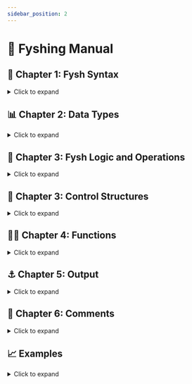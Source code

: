 ```yaml
---
sidebar_position: 2
---
```


# 🐙 Fyshing Manual

## 🐠 Chapter 1: Fysh Syntax

<details>
  <summary>Click to expand</summary>

### 🐟 Variables

- Meet Steven, our fishy friend. In Fysh, variables like Steven are declared
  with `><name>`. Every line of fysh ends with a wave `~`.

```fysh
><Steven> ~
```

- Steven has binary scales. In Fysh, `}` represents `1` and `)` represents `0`.
  Here, Steven is valued at `0b101`, which is `5` in decimal.

```fysh
><steven> = ><})}> ~
```

- Steven doesn’t give a flying fysh about scale direction. `≈` for variable
  assignment is cool with them too.

```fysh
><steven> ≈ ><}({> ~
```

### 👁️ Optional Visuals

- Steven is blind. You have the power to bless them with sight, but it's
  completely optional! You can make them biblically accurate by giving them
  multiple eyes.

```fysh
><steven> ≈ ><{({°> ~
><steven> ≈ ><{({o> ~
><steven> ≈ ><{({°°> ~
><steven> ≈ ><{({o°> ~
><steven> = ><{({°o°> ~
```

### ➕ Arithmetic with Variables

- **Summing values:** A school of Fysh's value is the sum of each member. This
  gives Steven a value of `0b101 = 0b100 + 0b001 =` (5 = 4 + 1).

```fysh
><steven> ≈ ><{((°> ><(({°> ~
```

- **Subtracting values:** Sometimes fysh are negative and start to swim
  backwards. This takes away from the school's value. Steven's value is
  `0b101 = 0b111 - 0b010` (5 = 7 - 2).

```fysh
><steven> ≈ ><{{{°> <°)})>< ~  # 0b101 = 0b111 - 0b010
```

- **Multiplying values:** Fysh often get lonely. This loneliness causes fysh to
  meet new fysh and proliferate. This gives Steven a value of
  `0b101010 = 0b110 * 0b111`. (42 = 6 * 7)

```fysh
><steven> = ><{{(°> <3 ><{{{°> ~
><steven> ≈ ><{{(°> ♡ ><{{{°> ~
```

- **Dividing values:** Not every fysh story is a happy one. At times, separation
  is inevitable, and their division breaks their heart. This gives Steven a
  value of `0b101 = 0b11001 / 0b101`. (5 = 25 / 5)

```fysh
><steven> ≈ ><{{(({°> </3 ><{({°> ~
><steven> ≈ ><{{(({°> 💔 ><{({°> ~
```

- **Using parentheses for complex operations:** Fysh are often abducted and
  isolated into fyshbowls `( )` for terrestrials' amusment. This makes the fysh
  sad and gives Steven a value of `0b101 = 0b101 / (0b101 - 0b100)`. (5 = 5 /
  (5 - 4))

```fysh
><steven> ≈ ><{({°> 💔 ( ><{({°> <°}))>< ) ~
```

### 🔼🔽 Increment and Decrement

- **Increment:** As life goes on, we learn from our mistakes and improve.
  Steven’s self help journey allowed them to grow an extra tail, incrementing
  their value by 1.

```fysh
>><steven> ~
```

- **Decrement:** Sometimes we feel like a fyshup, a failure. And that's ok, it’s
  a part of being fysh. However for some fysh, this feeling is too much to
  handle and is internalized. They haven’t received the emotional support they
  need and have gone on a downward spiral, causing them to feel worthless. They
  begin to retreat and try to swim away in the opposite direction causing their
  value to decrement by 1.

```fysh
<steven><< ~
```

### 🍢 Random Number Generation

**Random Number:** This is a grilled fysh. It generates a random signed 32-bit
number that determines the doneness of the fysh.

```fysh
><###> ~
```

</details>

## 📊 Chapter 2: Data Types

<details>
  <summary>Click to expand</summary>

### 📏 Integers

- **Integer:** Steven is an integer represented using binary scales. They have
  scales that are either `1` or `0`. Steven's value is `0b101`, which is `5` in
  decimal.

```fysh
><steven> ≈ ><{({°> ~
```

### 📐 Floating Point Numbers

- **Floats:** Steven can also be a float fysh. To seperate the integer and
  decimal parts, we use a fysh bone `-`. Steven's value is `5.5`.

```fysh
><steven> ≈ ><{({-{({°> ~
```

- **Floats with multiple bones:** Steven can also have multiple bones to
  seperate each decimal place. Steven's value is `5 + 0.2 + 0.05 = 5.25`.

```fysh
><steven> ≈ ><{({-{(-{({°> ~
```

- **Floats with numbers larger than 9:** If a value in the decimal place is
  greater than 9, it will occupy an extra decimal place. Steven's value is
  `15 + 0.15 + 0.005 15.155`.

```fysh
><steven> ≈ ><{{{{-{{{{-{({°> ~
```

### 📝 Strings

- **Strings:** Steven can also be a string fysh. They speak using bubbles.
  Steven's value is `"Hello, World!"`.

```fysh
><steven> ≈ 🫧Hello, World!🫧 ~
```

### 📦 Arrays and Traversal

- **Arrays:** A fysh tank `[ ]` is used create an array. Each item is separated
  by fysh food -.value is `[0b010, 0b010] = [2, 2]`.

```fysh
><steven> ≈ [><({(°> - ><({(°>] ~
```

- **Accessing Array Elements:** These fysh tanks can be traversed using a fysh
  tank `[ ]` with a number inside it. Steven returns the element at index 1.
  Array indexes start at 0.

```fysh
><steven>[><(({°>] ~
```

</details>

## 🧠 Chapter 3: Fysh Logic and Operations

<details>
  <summary>Click to expand</summary>

### 🤔 Logical Operations

- **`AND (&&)`, `OR (||)`, and `NOT (!!)`**: Steven is experiencing an
  existential crisis. They're questioning the very fabric of reality.
  - If steven is real `and` they found the truth, they're happy. (Steven &&
    theTruth)
  - Steven is happy if either they're real `or` found the truth. (Steven ||
    theTruth)
  - But then Steven thought about it and said "hey it would be kinda cool if I
    wasn't real" and is now only happy if they're `not` real. (!!Steven)

```fysh
><steven> && ><TheTruth> ~
><steven> || ><TheTruth> ~
!! ><steven> ~
```

### 🔧 Bitwise Operations

- Steven is bored and looking to have their bits rearranged. At Fysh, we're
  hereto help! We have provided Steven with a variety of tools and bitwise
  manipulations to satisfy their bit busting needs:
  - `AND (&)`
  - `OR (|)`
  - `XOR (^)`
  - `NOT (!)`

```fysh
><steven> & ><(({°> ~
><steven> | ><(({°> ~
><steven> ^ ><(({°> ~
! ><steven> ~
```

- **Logical shifts:** Steven can also use logical shifts! Steven shifts their
  bits to the left then right by 1.
  - **Left shift (`<<`):**
  - **Right shift (`>>`):**

```fysh
><steven> << ><(({°> ~
><steven> >> ><(({°> ~
```

### 🐸 Tadpoles

Tadpoles are Fysh too. They swim towards bigger Fysh (they like the danger) and
are represented by `~o` or `o~`. Here, we are checking if Steven is bigger than
5 and less than 7, respectively.

```fysh
><//> Greater/Less than
><steven> o~ ><{({°>
><steven> ~o ><{{{°>

><//> Greater/Less than or equal to (replace ~ with ≈ or =)
><steven> o= ><{({°>
><steven> ≈o ><{{{°>
```

</details>

## 🔄 Chapter 3: Control Structures

<details>
  <summary>Click to expand</summary>

### 🔁 While Loops

- In the whirlpool of Fysh logic, the while loop, represented by `@` or `🌀`,
  with the condition stored in either `[ ]` or `( )`. Small fysh define the
  iterative heart `><>` and `<><`.

Here we repeat the loop while Steve is greater than 5. Steven decrements by 1
each iteration.

```fysh
🌀 [><steven> o~ ><{((°>]
><>
    <steven><< ~
<><

@ (><steven> o~ ><{((°>)
><>
    <steven><< ~
<><
```

### ❓ Conditional Statements

Conditional statements run based on how each Fysh feels

- **`if` statement:** are happy since they're the condition you're looking for.
  They feel wanted and loved. They are represented by a happy Fysh

```fysh
><(((^> [><steven> o~ ><{((°>]
><>
    <steven><< ~
<><
```

- **`else` statement:** feel like they're the last resort, an afterthought. This
  makes them feel unimportant and sad. They are represented by a dead Fysh

```fysh
><(((*>
><>
    ><steven> ≈ ><(((°> ~
<><
```

- **`else if` statement:** are the middle child. They're not the first choice,
  but they're not the last either. They're represented by both a dead and happy
  Fysh

```fysh
><(((*> ><(((^> [><steven> ~o ><{((°>]
><>
    >><steven> ~
<><
```

</details>

## 🧑‍🔧 Chapter 4: Functions

<details>
  <summary>Click to expand</summary>

### ✏️ Defining Functions

To define a function or SUBroutine, use a submarine `>(funcNameHere)` along with
any parameters `><param>`. To return a value, use a squid `<~` or `🦑`.

Here the function is called `submarine` and has 3 parameters. It returns the sum
of the 3 parameters.

```fysh
>(submarine) ><param1> ><param2> ><param3>
><>
    <~ ><param1> ><param2> ><param3> ~
<><
```

### 📞 Calling Functions

- To call a subroutine, put the submarine in a Fysh tank along with its
  arguments. If two or more params are next to each other, separate them with
  Fysh food `-`.

```fysh
[>(submarine) ><fysh1> - ><fysh2> - ><fysh3>] ~
```

</details>

## ⚓ Chapter 5: Output

<details>
  <summary>Click to expand</summary>

### ⛓️ Output Value

When we finally reach our destination, we anchor ourselves. Anchors are used to
output the value of a Fysh. They are represented by `(+o` or `⚓`

Here we're outputting `0b101` (5).

```fysh
(+o ><{({°> ~
```

</details>

## 💬 Chapter 6: Comments

<details>
  <summary>Click to expand</summary>

### 🔉 Single-line Comments

Navigator Fysh are used to guide the reader through the code. They are
represented by `><//>`.

```fysh
><//> What's cookin' good lookin'?
```

### 🔊 Multi-line Comments

For longer explanations, multiline comments are used. They are represented by
`></*>` and `<*\><`

```fysh
></*>
How to grill a Fysh:
1. Catch a Fysh
2. Grill the Fysh
3. Eat the Fysh
<*/><
```

</details>

## 📈 Examples

<details>
  <summary>Click to expand</summary>

### ❗Factorial Example

This program calculates the factorial of number. In this case 5. The factorial
of 5 is 120.

```fysh
><//> Factorial Example

><number>    ≈ ><{({°> ~
><factorial> ≈ ><(({°> ~

🌀 [><number> o~ ><(({°>]
><>
    ><factorial> ≈ ><factorial> ♡ ><number> ~
    <number><< ~
<><
(+o ><factorial> ~
```

Let's break it down:

1. `><number> ≈ ><{({°> ~` - Declare the number to calculate the factorial of.
   (5 in this case)
2. `><factorial> ≈ ><(({°> ~` - Declare the factorial variable. (1 in this case)
3. `🌀 [><number> o~ ><(({°>]` - While the number is greater than 1, do the
   following:
   1. `><factorial> ≈ ><factorial> ♡ ><number> ~` - Multiply the factorial by
      the number.
   2. `<number><< ~` - Decrement the number.
   3. Repeat until the number is 1.
4. `(+o ><factorial> ~` - Output the factorial.

</details>
